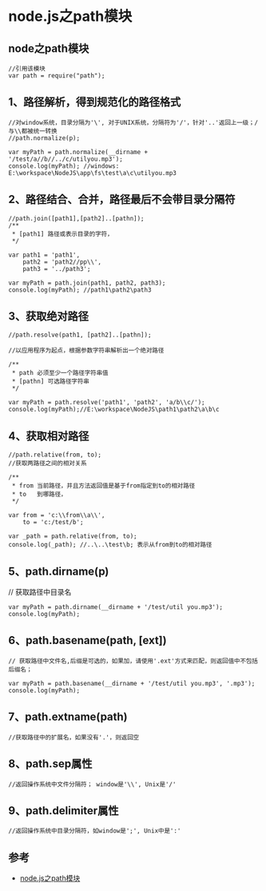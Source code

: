 # node.js之path模块 #



## node之path模块 ##

    //引用该模块
    var path = require("path");

## 1、路径解析，得到规范化的路径格式 ##

	//对window系统，目录分隔为'\', 对于UNIX系统，分隔符为'/'，针对'..'返回上一级；/与\\都被统一转换
	//path.normalize(p);
	
	var myPath = path.normalize(__dirname + '/test/a//b//../c/utilyou.mp3');
	console.log(myPath); //windows: E:\workspace\NodeJS\app\fs\test\a\c\utilyou.mp3

## 2、路径结合、合并，路径最后不会带目录分隔符 ##

	//path.join([path1],[path2]..[pathn]);
	/**
	 * [path1] 路径或表示目录的字符，
	 */
	
	var path1 = 'path1',
	    path2 = 'path2//pp\\',
	    path3 = '../path3';
	
	var myPath = path.join(path1, path2, path3);
	console.log(myPath); //path1\path2\path3

## 3、获取绝对路径 ##

	//path.resolve(path1, [path2]..[pathn]);
	
	//以应用程序为起点，根据参数字符串解析出一个绝对路径
	
	/**
	 * path 必须至少一个路径字符串值
	 * [pathn] 可选路径字符串
	 */
	
	var myPath = path.resolve('path1', 'path2', 'a/b\\c/');
	console.log(myPath);//E:\workspace\NodeJS\path1\path2\a\b\c


## 4、获取相对路径 ##

	//path.relative(from, to);
	//获取两路径之间的相对关系
	
	/**
	 * from 当前路径，并且方法返回值是基于from指定到to的相对路径
	 * to   到哪路径，
	 */
	
	var from = 'c:\\from\\a\\',
	    to = 'c:/test/b';
	
	var _path = path.relative(from, to);
	console.log(_path); //..\..\test\b; 表示从from到to的相对路径

## 5、path.dirname(p) ##

// 获取路径中目录名

	var myPath = path.dirname(__dirname + '/test/util you.mp3');
	console.log(myPath);

## 6、path.basename(path, [ext]) ##

	// 获取路径中文件名,后缀是可选的，如果加，请使用'.ext'方式来匹配，则返回值中不包括后缀名；
	
	var myPath = path.basename(__dirname + '/test/util you.mp3', '.mp3');
	console.log(myPath);

## 7、path.extname(path) ##
	//获取路径中的扩展名，如果没有'.'，则返回空

## 8、path.sep属性 ##

	//返回操作系统中文件分隔符； window是'\\', Unix是'/'

## 9、path.delimiter属性 ##

	//返回操作系统中目录分隔符，如window是';', Unix中是':'


## 参考 ##
- [node.js之path模块](http://www.jianshu.com/p/fe41ee02efc8)

